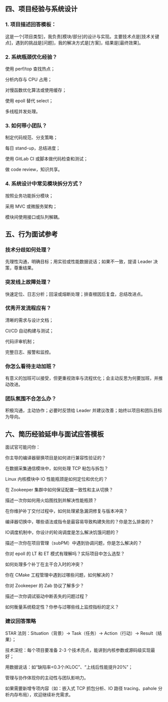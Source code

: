 ## 四、项目经验与系统设计

### 1. 项目描述回答模板：

这是一个[项目类型]，我负责[模块/部分]的设计与实现。主要技术点是[技术关键点]，遇到的挑战是[问题]，我的解决方式是[方案]，结果是[最终效果]。

### 2. 系统瓶颈优化经验？

使用 perf/top 查找热点；

分析内存与 CPU 占用；

对慢函数优化算法或使用缓存；

使用 epoll 替代 select；

多线程并发处理。

### 3. 如何带小团队？

制定代码规范、分支策略；

每日 stand-up，总结进度；

使用 GitLab CI 或脚本做代码检查和测试；

做 code review，知识共享。

### 4. 系统设计中常见模块拆分方式？

按照业务功能拆分模块；

采用 MVC 或微服务架构；

模块间使用接口或队列解耦。

## 五、行为面试参考

### 技术分歧如何处理？

先理性沟通，明确目标；用实验或性能数据说话；如果不一致，提请 Leader 决策，尊重结果。

### 突发线上故障处理？

快速定位、日志分析；回滚或熔断处理；排查根因后复盘，总结改进点。

### 优秀开发流程应有？

清晰的需求与设计文档；

CI/CD 自动构建与测试；

代码评审机制；

完整日志、报警和监控。

### 你怎么看待主动加班？

有意义的加班可以接受，但更重视效率与流程优化；会主动反思为何要加班，并推动改进。

### 团队氛围不合怎么办？

积极沟通，主动协作；必要时反馈给 Leader 并建议改善；始终以项目和团队目标为导向。

## 六、简历经验延申与面试应答模板

面试官可能问你：

你主导的编译器替换项目是如何进行兼容性验证的？

在数据采集通信模块中，如何处理 TCP 粘包与拆包？

Linux 内核模块中 IO 性能瓶颈是如何定位和优化的？

在 Zookeeper 集群中如何保证配置一致性和主从切换？

描述一次你如何用火焰图找到并解决性能瓶颈？

在你维护补丁交付过程中，如何处理紧急漏洞修复与版本冲突？

编译器切换中，哪些语法或指令是最容易导致构建失败的？你是怎么排查的？

IO调度机制中，你设计的轮询调度是怎么解决饥饿问题的？

描述一次你在项目管理（subPM）中遇到协调问题，你是怎么解决的？

你对 epoll 的 LT 和 ET 模式有理解吗？实际项目中怎么选型？

如何处理多个补丁在主干合入时的冲突？

你在 CMake 工程管理中遇到过哪些问题，如何解决的？

你对 Zookeeper 的 Zab 协议了解多少？

描述一次你调试驱动中断丢失的问题过程？

如何衡量系统稳定性？你参与过哪些线上监控指标的定义？

### 建议回答策略

STAR 法则：Situation（背景）→ Task（任务）→ Action（行动）→ Result（结果）；

技术深挖：每个项目要准备 2-3 个技术亮点，能讲到内核参数或源码级实现最好；

用数据说话：如“缺陷率<0.3个/KLOC”、“上线后性能提升20%”；

管理与协作体现你的主动性与团队影响力。

如果需要新增专项内容（如：嵌入式 TCP 抓包分析、IO 路径 tracing、pahole 分析内存布局），欢迎继续补充需求。

